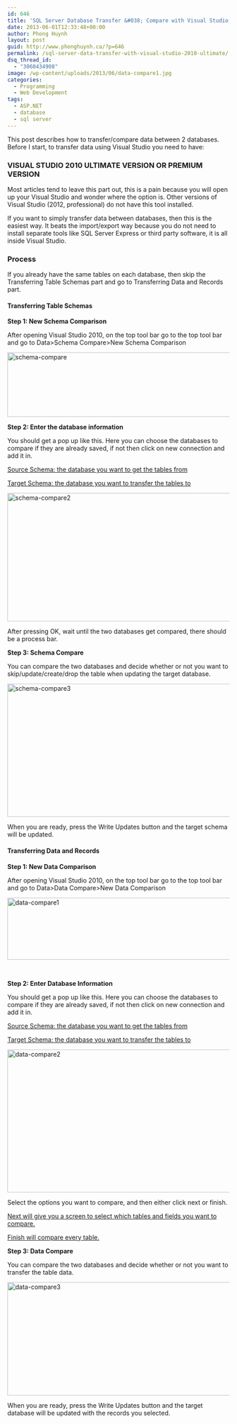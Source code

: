 ```yaml
---
id: 646
title: 'SQL Server Database Transfer &#038; Compare with Visual Studio 2010 Ultimate'
date: 2013-06-01T12:33:48+00:00
author: Phong Huynh
layout: post
guid: http://www.phonghuynh.ca/?p=646
permalink: /sql-server-data-transfer-with-visual-studio-2010-ultimate/
dsq_thread_id:
  - "3060434908"
image: /wp-content/uploads/2013/06/data-compare1.jpg
categories:
  - Programming
  - Web Development
tags:
  - ASP.NET
  - database
  - sql server
---
```

This post describes how to transfer/compare data between 2 databases. Before I start, to transfer data using Visual Studio you need to have:

### VISUAL STUDIO 2010 ULTIMATE VERSION OR PREMIUM VERSION

Most articles tend to leave this part out, this is a pain because you will open up your Visual Studio and wonder where the option is. Other versions of Visual Studio (2012, professional) do not have this tool installed.

If you want to simply transfer data between databases, then this is the easiest way. It beats the import/export way because you do not need to install separate tools like SQL Server Express or third party software, it is all inside Visual Studio.

### Process

If you already have the same tables on each database, then skip the Transferring Table Schemas part and go to Transferring Data and Records part.

#### Transferring Table Schemas

**Step 1: New Schema Comparison**

After opening Visual Studio 2010, on the top tool bar go to the top tool bar and go to Data>Schema Compare>New Schema Comparison

[<img class="alignnone size-full wp-image-652" src="http://www.phonghuynh.ca/wp-content/uploads/2013/06/schema-compare.jpg" alt="schema-compare" width="571" height="146" srcset="http://www.phonghuynh.ca/wp-content/uploads/2013/06/schema-compare.jpg 571w, http://www.phonghuynh.ca/wp-content/uploads/2013/06/schema-compare-300x76.jpg 300w" sizes="(max-width: 571px) 100vw, 571px" />](http://www.phonghuynh.ca/wp-content/uploads/2013/06/schema-compare.jpg)

**Step 2: Enter the database information**

You should get a pop up like this. Here you can choose the databases to compare if they are already saved, if not then click on new connection and add it in.

<span style="text-decoration: underline;">Source Schema: the database you want to get the tables from</span>

<span style="text-decoration: underline;">Target Schema: the database you want to transfer the tables to</span>

[<img class="alignnone size-full wp-image-654" src="http://www.phonghuynh.ca/wp-content/uploads/2013/06/schema-compare2.jpg" alt="schema-compare2" width="642" height="290" srcset="http://www.phonghuynh.ca/wp-content/uploads/2013/06/schema-compare2.jpg 642w, http://www.phonghuynh.ca/wp-content/uploads/2013/06/schema-compare2-300x135.jpg 300w" sizes="(max-width: 642px) 100vw, 642px" />](http://www.phonghuynh.ca/wp-content/uploads/2013/06/schema-compare2.jpg)

After pressing OK, wait until the two databases get compared, there should be a process bar.

**Step 3: Schema Compare**

You can compare the two databases and decide whether or not you want to skip/update/create/drop the table when updating the target database.

[<img class="alignnone size-full wp-image-664" src="http://www.phonghuynh.ca/wp-content/uploads/2013/06/schema-compare32.jpg" alt="schema-compare3" width="779" height="301" srcset="http://www.phonghuynh.ca/wp-content/uploads/2013/06/schema-compare32.jpg 779w, http://www.phonghuynh.ca/wp-content/uploads/2013/06/schema-compare32-300x115.jpg 300w" sizes="(max-width: 779px) 100vw, 779px" />](http://www.phonghuynh.ca/wp-content/uploads/2013/06/schema-compare32.jpg)

When you are ready, press the Write Updates button and the target schema will be updated.

#### Transferring Data and Records

**Step 1: New Data Comparison**

After opening Visual Studio 2010, on the top tool bar go to the top tool bar and go to Data>Data Compare>New Data Comparison

[<img class="alignnone size-full wp-image-660" src="http://www.phonghuynh.ca/wp-content/uploads/2013/06/data-compare1.jpg" alt="data-compare1" width="545" height="140" srcset="http://www.phonghuynh.ca/wp-content/uploads/2013/06/data-compare1.jpg 545w, http://www.phonghuynh.ca/wp-content/uploads/2013/06/data-compare1-300x77.jpg 300w, http://www.phonghuynh.ca/wp-content/uploads/2013/06/data-compare1-150x38.jpg 150w, http://www.phonghuynh.ca/wp-content/uploads/2013/06/data-compare1-400x102.jpg 400w" sizes="(max-width: 545px) 100vw, 545px" />](http://www.phonghuynh.ca/wp-content/uploads/2013/06/data-compare1.jpg)

&nbsp;

**Step 2: Enter Database Information**

You should get a pop up like this. Here you can choose the databases to compare if they are already saved, if not then click on new connection and add it in.

<span style="text-decoration: underline;">Source Schema: the database you want to get the tables from</span>

<span style="text-decoration: underline;">Target Schema: the database you want to transfer the tables to</span>

[<img class="alignnone size-full wp-image-662" src="http://www.phonghuynh.ca/wp-content/uploads/2013/06/data-compare2.jpg" alt="data-compare2" width="610" height="323" srcset="http://www.phonghuynh.ca/wp-content/uploads/2013/06/data-compare2.jpg 610w, http://www.phonghuynh.ca/wp-content/uploads/2013/06/data-compare2-300x158.jpg 300w" sizes="(max-width: 610px) 100vw, 610px" />](http://www.phonghuynh.ca/wp-content/uploads/2013/06/data-compare2.jpg)

Select the options you want to compare, and then either click next or finish.

<span style="text-decoration: underline;">Next will give you a screen to select which tables and fields you want to compare.</span>

<span style="text-decoration: underline;">Finish will compare every table.</span>

**Step 3: Data Compare**

You can compare the two databases and decide whether or not you want to transfer the table data.

[<img class="alignnone size-full wp-image-667" src="http://www.phonghuynh.ca/wp-content/uploads/2013/06/data-compare3.jpg" alt="data-compare3" width="763" height="256" srcset="http://www.phonghuynh.ca/wp-content/uploads/2013/06/data-compare3.jpg 763w, http://www.phonghuynh.ca/wp-content/uploads/2013/06/data-compare3-300x100.jpg 300w" sizes="(max-width: 763px) 100vw, 763px" />](http://www.phonghuynh.ca/wp-content/uploads/2013/06/data-compare3.jpg)

When you are ready, press the Write Updates button and the target database will be updated with the records you selected.